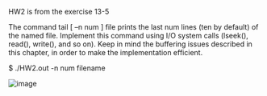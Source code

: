 HW2 is from the exercise 13-5

The command tail [ –n num ] file prints the last num lines (ten by default) of the
named file. Implement this command using I/O system calls (lseek(), read(), write(),
and so on). Keep in mind the buffering issues described in this chapter, in order to
make the implementation efficient.

$ ./HW2.out -n num filename

![image](https://user-images.githubusercontent.com/72913466/209775979-bb814876-5fa5-4c24-aa40-5ce259de49f5.png)

